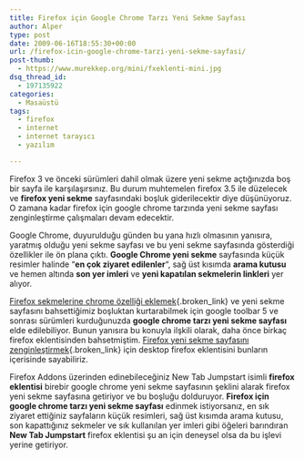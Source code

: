 ```yaml
---
title: Firefox için Google Chrome Tarzı Yeni Sekme Sayfası
author: Alper
type: post
date: 2009-06-16T18:55:30+00:00
url: /firefox-icin-google-chrome-tarzi-yeni-sekme-sayfasi/
post-thumb:
  - https://www.murekkep.org/mini/fxeklenti-mini.jpg
dsq_thread_id:
  - 197135922
categories:
  - Masaüstü
tags:
  - firefox
  - internet
  - internet tarayıcı
  - yazılım

---
```

Firefox 3 ve önceki sürümleri dahil olmak üzere yeni sekme açtığınızda boş bir sayfa ile karşılaşırsınız. Bu durum muhtemelen firefox 3.5 ile düzelecek ve **firefox yeni sekme** sayfasındaki boşluk giderilecektir diye düşünüyoruz. O zamana kadar firefox için google chrome tarzında yeni sekme sayfası zenginleştirme çalışmaları devam edecektir. 

Google Chrome, duyurulduğu günden bu yana hızlı olmasının yanısıra, yaratmış olduğu yeni sekme sayfası ve bu yeni sekme sayfasında gösterdiği özellikler ile ön plana çıktı. **Google Chrome yeni sekme** sayfasında küçük resimler halinde &#8220;**en çok ziyaret edilenler**&#8220;, sağ üst kısımda **arama kutusu** ve hemen altında **son yer imleri** ve **yeni kapatılan sekmelerin linkleri** yer alıyor. 

[Firefox sekmelerine chrome özelliği eklemek][1]{.broken_link} ve yeni sekme sayfasını bahsettiğimiz boşluktan kurtarabilmek için google toolbar 5 ve sonrası sürümleri kurduğunuzda **google chrome tarzı yeni sekme sayfası** elde edilebiliyor. Bunun yanısıra bu konuyla ilşkili olarak, daha önce birkaç firefox eklentisinden bahsetmiştim. [Firefox yeni sekme sayfasını zenginleştirmek][2]{.broken_link} için desktop firefox eklentisini bunların içerisinde sayabiliriz. 

Firefox Addons üzerinden edinebileceğiniz New Tab Jumpstart isimli **firefox eklentisi** birebir google chrome yeni sekme sayfasının şeklini alarak firefox yeni sekme sayfasına getiriyor ve bu boşluğu dolduruyor. **Firefox için google chrome tarzı yeni sekme sayfası** edinmek istiyorsanız, en sık ziyaret ettiğiniz sayfaların küçük resimleri, sağ üst kısımda arama kutusu, son kapattığınız sekmeler ve sık kullanılan yer imleri gibi öğeleri barındıran **New Tab Jumpstart** firefox eklentisi şu an için deneysel olsa da bu işlevi yerine getiriyor.

 [1]: https://www.murekkep.org/firefox-sekmelerine-chrome-ozelligi-ekleyin-1162
 [2]: https://www.murekkep.org/firefox-yeni-sekme-sayfasini-zenginlestirin-2268